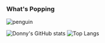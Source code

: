 ### What's Popping

![penguin](https://user-images.githubusercontent.com/69885780/171986401-8832b6bb-e072-4fbb-987a-86c14157baca.gif)

<!-- ![Donny's GitHub stats](https://github-readme-stats.vercel.app/api?username=spark631) -->
![Donny's GitHub stats](https://github-readme-stats.vercel.app/api?username=spark631&count_private=true&show_icons=true&theme=tokyonight) ![Top Langs](https://github-readme-stats.vercel.app/api/top-langs/?username=spark631&layout=compact&theme=tokyonight&langs_count=6)


<!--
**Spark631/Spark631** is a ✨ _special_ ✨ repository because its `README.md` (this file) appears on your GitHub profile.

Here are some ideas to get you started:

- 🔭 I’m currently working on ...
- 🌱 I’m currently learning ...
- 👯 I’m looking to collaborate on ...
- 🤔 I’m looking for help with ...
- 💬 Ask me about ...
- 📫 How to reach me: ...
- 😄 Pronouns: ...
- ⚡ Fun fact: ...
-->
